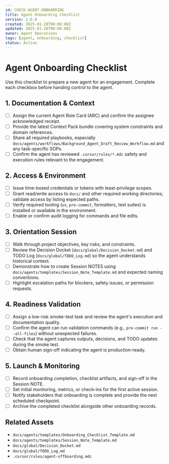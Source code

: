 ```yaml
---
id: CHECK-AGENT-ONBOARDING
title: Agent Onboarding Checklist
version: 1.0.0
created: 2025-01-28T00:00:00Z
updated: 2025-01-28T00:00:00Z
owner: Agent Operations
tags: [agent, onboarding, checklist]
status: Active
---
```


# Agent Onboarding Checklist

Use this checklist to prepare a new agent for an engagement. Complete each checkbox before handing control to the agent.

## 1. Documentation & Context

- [ ] Assign the current Agent Role Card (ARC) and confirm the assignee acknowledged receipt.
- [ ] Provide the latest Context Pack bundle covering system constraints and domain references.
- [ ] Share all required playbooks, especially `docs/agents/workflows/Background_Agent_Draft_Review_Workflow.md` and any task-specific SOPs.
- [ ] Confirm the agent has reviewed `.cursor/rules/*.mdc` safety and execution rules relevant to the engagement.

## 2. Access & Environment

- [ ] Issue time-boxed credentials or tokens with least-privilege scopes.
- [ ] Grant read/write access to `docs/` and other required working directories; validate access by listing expected paths.
- [ ] Verify required tooling (`uv`, `pre-commit`, formatters, test suites) is installed or available in the environment.
- [ ] Enable or confirm audit logging for commands and file edits.

## 3. Orientation Session

- [ ] Walk through project objectives, key risks, and constraints.
- [ ] Review the Decision Docket (`docs/global/Decision_Docket.md`) and TODO Log (`docs/global/TODO_Log.md`) so the agent understands historical context.
- [ ] Demonstrate how to create Session NOTES using `docs/agents/templates/Session_Note_Template.md` and expected naming conventions.
- [ ] Highlight escalation paths for blockers, safety issues, or permission requests.

## 4. Readiness Validation

- [ ] Assign a low-risk smoke-test task and review the agent's execution and documentation quality.
- [ ] Confirm the agent can run validation commands (e.g., `pre-commit run --all-files`) without unexpected failures.
- [ ] Check that the agent captures outputs, decisions, and TODO updates during the smoke test.
- [ ] Obtain human sign-off indicating the agent is production-ready.

## 5. Launch & Monitoring

- [ ] Record onboarding completion, checklist artifacts, and sign-off in the Session NOTE.
- [ ] Set initial monitoring, metrics, or check-ins for the first active session.
- [ ] Notify stakeholders that onboarding is complete and provide the next scheduled checkpoint.
- [ ] Archive the completed checklist alongside other onboarding records.

## Related Assets

- `docs/agents/templates/Onboarding_Checklist_Template.md`
- `docs/agents/templates/Session_Note_Template.md`
- `docs/global/Decision_Docket.md`
- `docs/global/TODO_Log.md`
- `.cursor/rules/agent-offboarding.mdc`
